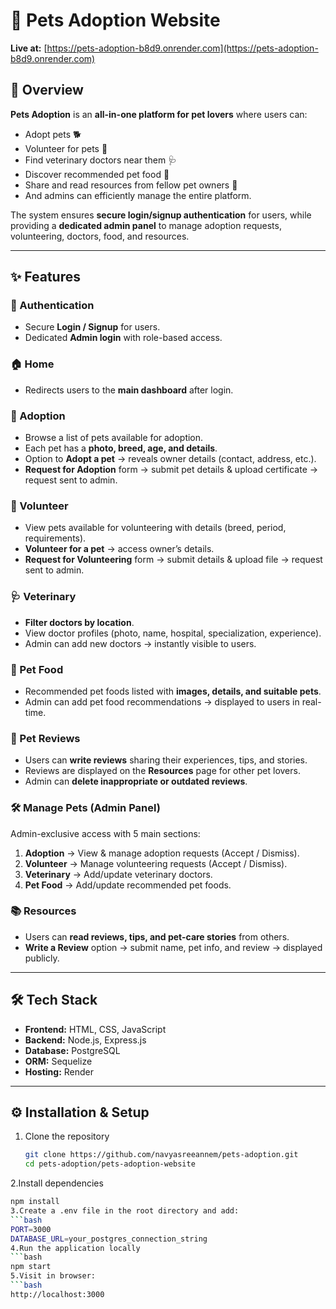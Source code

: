 # 🐾 Pets Adoption Website  

**Live at:** [https://pets-adoption-b8d9.onrender.com](https://pets-adoption-b8d9.onrender.com)  

## 📖 Overview  
**Pets Adoption** is an **all-in-one platform for pet lovers** where users can:  
- Adopt pets 🐕  
- Volunteer for pets 🐾  
- Find veterinary doctors near them 🩺  
- Discover recommended pet food 🍲  
- Share and read resources from fellow pet owners 💬  
- And admins can efficiently manage the entire platform.  

The system ensures **secure login/signup authentication** for users, while providing a **dedicated admin panel** to manage adoption requests, volunteering, doctors, food, and resources.  

---

## ✨ Features  

### 🔑 Authentication  
- Secure **Login / Signup** for users.  
- Dedicated **Admin login** with role-based access.  

### 🏠 Home  
- Redirects users to the **main dashboard** after login.  

### 🐶 Adoption  
- Browse a list of pets available for adoption.  
- Each pet has a **photo, breed, age, and details**.  
- Option to **Adopt a pet** → reveals owner details (contact, address, etc.).  
- **Request for Adoption** form → submit pet details & upload certificate → request sent to admin.  

### 🤝 Volunteer  
- View pets available for volunteering with details (breed, period, requirements).  
- **Volunteer for a pet** → access owner’s details.  
- **Request for Volunteering** form → submit details & upload file → request sent to admin.  

### 🩺 Veterinary  
- **Filter doctors by location**.  
- View doctor profiles (photo, name, hospital, specialization, experience).  
- Admin can add new doctors → instantly visible to users.  

### 🍲 Pet Food  
- Recommended pet foods listed with **images, details, and suitable pets**.  
- Admin can add pet food recommendations → displayed to users in real-time.  

### 📝 Pet Reviews  
- Users can **write reviews** sharing their experiences, tips, and stories.  
- Reviews are displayed on the **Resources** page for other pet lovers.  
- Admin can **delete inappropriate or outdated reviews**.  

### 🛠 Manage Pets (Admin Panel)  
Admin-exclusive access with 5 main sections:  
1. **Adoption** → View & manage adoption requests (Accept / Dismiss).  
2. **Volunteer** → Manage volunteering requests (Accept / Dismiss).  
3. **Veterinary** → Add/update veterinary doctors.  
4. **Pet Food** → Add/update recommended pet foods.  


### 📚 Resources  
- Users can **read reviews, tips, and pet-care stories** from others.  
- **Write a Review** option → submit name, pet info, and review → displayed publicly.  

---

## 🛠 Tech Stack  

- **Frontend:** HTML, CSS, JavaScript  
- **Backend:** Node.js, Express.js  
- **Database:** PostgreSQL  
- **ORM:** Sequelize  
- **Hosting:** Render  

---

## ⚙️ Installation & Setup  

1. Clone the repository  
   ```bash
   git clone https://github.com/navyasreeannem/pets-adoption.git
   cd pets-adoption/pets-adoption-website
2.Install dependencies
   ```bash
npm install
3.Create a .env file in the root directory and add:
```bash
PORT=3000
DATABASE_URL=your_postgres_connection_string
4.Run the application locally
```bash
npm start
5.Visit in browser:
```bash
http://localhost:3000





